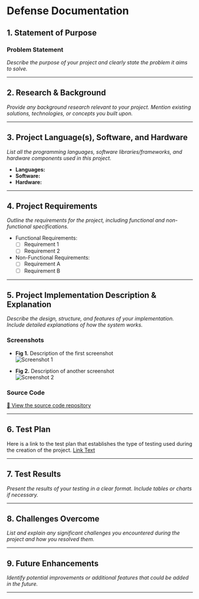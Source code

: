 # Defense Documentation

## 1. Statement of Purpose  
### Problem Statement  
_Describe the purpose of your project and clearly state the problem it aims to solve._

---

## 2. Research & Background  
_Provide any background research relevant to your project. Mention existing solutions, technologies, or concepts you built upon._

---

## 3. Project Language(s), Software, and Hardware  
_List all the programming languages, software libraries/frameworks, and hardware components used in this project._

- **Languages:**  
- **Software:**  
- **Hardware:**  

---

## 4. Project Requirements  
_Outline the requirements for the project, including functional and non-functional specifications._

- Functional Requirements:  
  - [ ] Requirement 1  
  - [ ] Requirement 2  

- Non-Functional Requirements:  
  - [ ] Requirement A  
  - [ ] Requirement B  

---

## 5. Project Implementation Description & Explanation  
_Describe the design, structure, and features of your implementation. Include detailed explanations of how the system works._

### Screenshots  
- **Fig 1.** Description of the first screenshot  
![Screenshot 1](path/to/screenshot1.png)

- **Fig 2.** Description of another screenshot  
![Screenshot 2](path/to/screenshot2.png)

### Source Code  
[🔗 View the source code repository](URL_to_repository)

---

## 6. Test Plan  
Here is a link to the test plan that establishes the type of testing used during the creation of the project.
[Link Text](https://github.com/Echack/CSU-Senior-Project/blob/master/docs/Test%20Plan%20Document.md)


---

## 7. Test Results  
_Present the results of your testing in a clear format. Include tables or charts if necessary._

---

## 8. Challenges Overcome  
_List and explain any significant challenges you encountered during the project and how you resolved them._

---

## 9. Future Enhancements  
_Identify potential improvements or additional features that could be added in the future._

---

